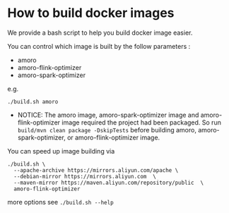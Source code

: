 <!--
 - Licensed to the Apache Software Foundation (ASF) under one or more
 - contributor license agreements.  See the NOTICE file distributed with
 - this work for additional information regarding copyright ownership.
 - The ASF licenses this file to You under the Apache License, Version 2.0
 - (the "License"); you may not use this file except in compliance with
 - the License.  You may obtain a copy of the License at
 -
 -   http://www.apache.org/licenses/LICENSE-2.0
 -
 - Unless required by applicable law or agreed to in writing, software
 - distributed under the License is distributed on an "AS IS" BASIS,
 - WITHOUT WARRANTIES OR CONDITIONS OF ANY KIND, either express or implied.
 - See the License for the specific language governing permissions and
 - limitations under the License.
 -->

# How to build docker images

We provide a bash script to help you build docker image easier.

You can control which image is built by the follow parameters :

- amoro
- amoro-flink-optimizer
- amoro-spark-optimizer

e.g.

```shell
./build.sh amoro
```

- NOTICE: The amoro image, amoro-spark-optimizer image and amoro-flink-optimizer image required the project had been packaged.
  So run `build/mvn clean package -DskipTests` before building amoro, amoro-spark-optimizer, or amoro-flink-optimizer image.

You can speed up image building via 

```shell
./build.sh \
  --apache-archive https://mirrors.aliyun.com/apache \
  --debian-mirror https://mirrors.aliyun.com  \
  --maven-mirror https://maven.aliyun.com/repository/public  \
  amoro-flink-optimizer
```

more options see `./build.sh --help`
